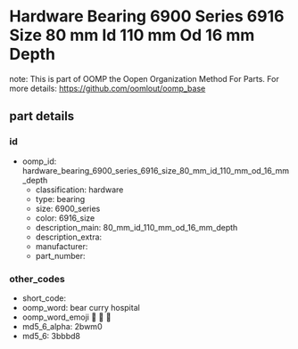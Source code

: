 # Hardware Bearing 6900 Series 6916 Size 80 mm Id 110 mm Od 16 mm Depth  

note: This is part of OOMP the Oopen Organization Method For Parts. For more details: https://github.com/oomlout/oomp_base

##  part details





### id
* oomp_id: hardware_bearing_6900_series_6916_size_80_mm_id_110_mm_od_16_mm_depth
  * classification: hardware
  * type: bearing
  * size: 6900_series
  * color: 6916_size
  * description_main: 80_mm_id_110_mm_od_16_mm_depth
  * description_extra: 
  * manufacturer: 
  * part_number: 

### other_codes
* short_code: 
* oomp_word: bear curry hospital
* oomp_word_emoji :bear: :curry: :hospital:
* md5_6_alpha: 2bwm0
* md5_6: 3bbbd8
